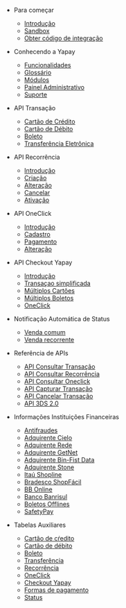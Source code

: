 <!-- docs/_sidebar.md -->

* Para começar
    * [Introdução](/)
    * [Sandbox](sandbox.md)
    * [Obter código de integração](obter-token.md)

* Conhecendo a Yapay
    * [Funcionalidades](funcionalidade.md)
    * [Glossário](glossario.md)
    * [Módulos](magento.md)
    * [Painel Administrativo](painel.md) 
    * [Suporte](suporte.md) 

* API Transação	
    * [Cartão de Crédito](transacao-cartao-de-credito.md)
    * [Cartão de Débito](transacao-cartao-de-debito.md)
    * [Boleto](transacao-boleto.md)
    * [Transferência Eletrônica](transacao-tef.md)

* API Recorrência
    * [Introdução](intro-recorrencia.md)
    * [Criação](pagamento-recorrente.md)
    * [Alteração](alteracao-recorrencia.md)
    * [Cancelar](cancelar-recorrencia.md)
    * [Ativação](ativacao-recorrencia.md)

* API OneClick
    * [Introdução](transacao-oneclick.md)
    * [Cadastro](cadastro-oneclick.md)
    * [Pagamento](pagamento-oneclick.md)
    * [Alteração](alterar-oneclick.md)

* API Checkout Yapay
    * [Introdução](checkout.md)
    * [Transaçao simplificada](checkout-simplificada.md)
    * [Múltiplos Cartões](checkout-multiplos-cartoes.md)
    * [Múltiplos Boletos](checkout-multiplos-boletos.md)
    * [OneClick](checkout-oneclick.md)

* Notificação Automática de Status
    * [Venda comum](notificacao-comum.md)
    * [Venda recorrente](notificacao-recorrente.md)

* Referência de APIs
    * [API Consultar Transação](api-consultar-transacao.md)
    * [API Consultar Recorrência](api-consultar-recorrencia.md)
    * [API Consultar Oneclick](api-consultar-oneclick.md)
    * [API Capturar Transação](api-capturar-transacao.md)
    * [API Cancelar Transação](api-cancelar-transacao.md)
    * [API 3DS 2.0](api-3ds-20.md)

* Informações Instituições Financeiras
    * [Antifraudes](contratar-antifraude.md)
    * [Adquirente Cielo](adquirente-cielo.md)
    * [Adquirente Rede](adquirente-rede.md)
    * [Adquirente GetNet](adquirente-getnet.md)
    * [Adquirente Bin-Fist Data](adquirente-bin.md)
    * [Adquirente Stone](adquirente-stone.md)
    * [Itaú Shopline](banco-shopline.md)
    * [Bradesco ShopFácil](banco-shopfacil.md)
    * [BB Online](banco-bb.md)
    * [Banco Banrisul](banco-banrisul.md)
    * [Boletos Offlines](boleto-offline.md)
    * [SafetyPay](safetypay.md)
    <!-- * [Intermediadores](intermediadores.md) -->
  
* Tabelas Auxiliares
    * [Cartão de cŕedito](tabela-cartoes-credito.md)
    * [Cartão de débito](tabela-cartoes-debito.md)
    * [Boleto](tabela-boletos.md)
    * [Transferência](tabela-transferencia.md)
    * [Recorrência](tabela-recorrencia.md)
    * [OneClick](tabela-oneclick.md)
    * [Checkout Yapay](tabela-checkout.md)
    * [Formas de pagamento](tabela-forma-pagamento.md)
    * [Status](tabela-status.md)




